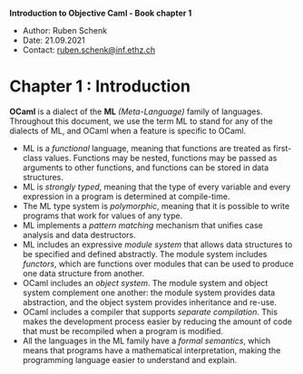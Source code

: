**Introduction to Objective Caml - Book chapter 1**

- Author: Ruben Schenk
- Date: 21.09.2021
- Contact: ruben.schenk@inf.ethz.ch

# Chapter 1 : Introduction
**OCaml** is a dialect of the **ML** *(Meta-Language)* family of languages. Throughout this document, we use the term ML to stand for any of the dialects of ML, and OCaml when a feature is specific to OCaml.

- ML is a *functional* language, meaning that functions are treated as first-class values. Functions may be nested, functions may be passed as arguments to other functions, and functions can be stored in data structures.
- ML is *strongly typed*, meaning that the type of every variable and every expression in a program is determined at compile-time.
- The ML type system is *polymorphic*, meaning that it is possible to write programs that work for values of any type.
- ML implements a *pattern matching* mechanism that unifies case analysis and data destructors.
- ML includes an expressive *module system* that allows data structures to be specified and defined abstractly. The module system includes *functors*, which are functions over modules that can be used to produce one data structure from another.
- OCaml includes an *object system*. The module system and object system complement one another: the module system provides data abstraction, and the object system provides inheritance and re-use.
- OCaml includes a compiler that supports *separate compilation*. This makes the development process easier by reducing the amount of code that must be recompiled when a program is modified.
- All the languages in the ML family have a *formal semantics*, which means that programs have a mathematical interpretation, making the programming language easier to understand and explain.

